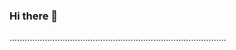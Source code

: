 ### Hi there 👋

......................................................................................